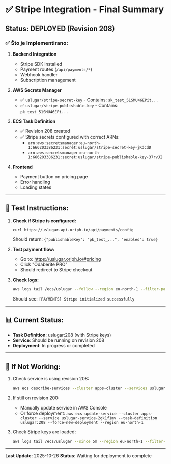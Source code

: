 # ✅ Stripe Integration - Final Summary

## Status: DEPLOYED (Revision 208)

### ✅ Što je Implementirano:

1. **Backend Integration**
   - Stripe SDK installed
   - Payment routes (`/api/payments/*`)
   - Webhook handler
   - Subscription management

2. **AWS Secrets Manager**
   - ✅ `uslugar/stripe-secret-key` - Contains: `sk_test_51SMU46EPit...`
   - ✅ `uslugar/stripe-publishable-key` - Contains: `pk_test_51SMU46EPi...`

3. **ECS Task Definition**
   - ✅ Revision 208 created
   - ✅ Stripe secrets configured with correct ARNs:
     - `arn:aws:secretsmanager:eu-north-1:666203386231:secret:uslugar/stripe-secret-key-jKdcdD`
     - `arn:aws:secretsmanager:eu-north-1:666203386231:secret:uslugar/stripe-publishable-key-37rvJI`

4. **Frontend**
   - Payment button on pricing page
   - Error handling
   - Loading states

---

## 🧪 Test Instructions:

1. **Check if Stripe is configured:**
   ```
   curl https://uslugar.api.oriph.io/api/payments/config
   ```
   Should return: `{"publishableKey": "pk_test_...", "enabled": true}`

2. **Test payment flow:**
   - Go to: https://uslugar.oriph.io/#pricing
   - Click "Odaberite PRO"
   - Should redirect to Stripe checkout

3. **Check logs:**
   ```bash
   aws logs tail /ecs/uslugar --follow --region eu-north-1 --filter-pattern "STRIPE"
   ```
   Should see: `[PAYMENTS] Stripe initialized successfully`

---

## 📊 Current Status:

- **Task Definition**: uslugar:208 (with Stripe keys)
- **Service**: Should be running on revision 208
- **Deployment**: In progress or completed

---

## 🐛 If Not Working:

1. Check service is using revision 208:
   ```bash
   aws ecs describe-services --cluster apps-cluster --services uslugar-service-2gk1f1mv --region eu-north-1 --query 'services[0].taskDefinition'
   ```

2. If still on revision 200:
   - Manually update service in AWS Console
   - Or force deployment: `aws ecs update-service --cluster apps-cluster --service uslugar-service-2gk1f1mv --task-definition uslugar:208 --force-new-deployment --region eu-north-1`

3. Check Stripe keys are loaded:
   ```bash
   aws logs tail /ecs/uslugar --since 5m --region eu-north-1 --filter-pattern "[PAYMENTS]"
   ```

---

**Last Update**: 2025-10-26
**Status**: Waiting for deployment to complete

